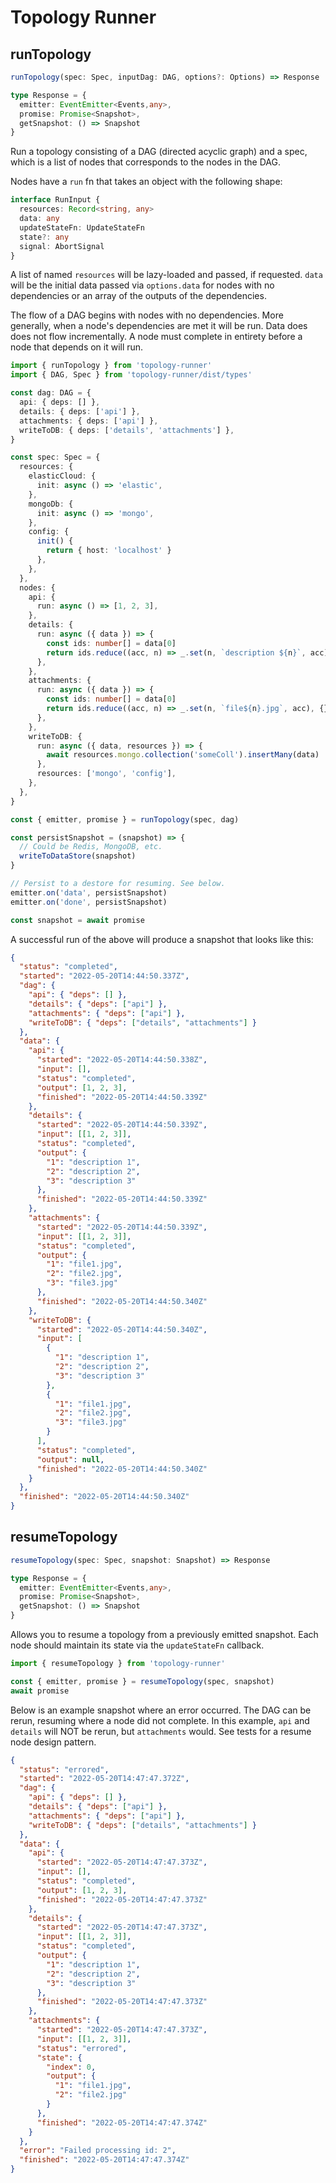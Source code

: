 # Topology Runner

## runTopology

```typescript
runTopology(spec: Spec, inputDag: DAG, options?: Options) => Response

type Response = {
  emitter: EventEmitter<Events,any>,
  promise: Promise<Snapshot>,
  getSnapshot: () => Snapshot
}
```

Run a topology consisting of a DAG (directed acyclic graph) and a spec,
which is a list of nodes that corresponds to the nodes in the DAG.

Nodes have a `run` fn that takes an object with the following shape:

```typescript
interface RunInput {
  resources: Record<string, any>
  data: any
  updateStateFn: UpdateStateFn
  state?: any
  signal: AbortSignal
}
```

A list of named `resources` will be lazy-loaded and passed, if requested.
`data` will be the initial data passed via `options.data` for nodes with no
dependencies or an array of the outputs of the dependencies.

The flow of a DAG begins with nodes with no dependencies. More generally,
when a node's dependencies are met it will be run. Data does does not flow incrementally.
A node must complete in entirety before a node that depends on it will run.

```typescript
import { runTopology } from 'topology-runner'
import { DAG, Spec } from 'topology-runner/dist/types'

const dag: DAG = {
  api: { deps: [] },
  details: { deps: ['api'] },
  attachments: { deps: ['api'] },
  writeToDB: { deps: ['details', 'attachments'] },
}

const spec: Spec = {
  resources: {
    elasticCloud: {
      init: async () => 'elastic',
    },
    mongoDb: {
      init: async () => 'mongo',
    },
    config: {
      init() {
        return { host: 'localhost' }
      },
    },
  },
  nodes: {
    api: {
      run: async () => [1, 2, 3],
    },
    details: {
      run: async ({ data }) => {
        const ids: number[] = data[0]
        return ids.reduce((acc, n) => _.set(n, `description ${n}`, acc), {})
      },
    },
    attachments: {
      run: async ({ data }) => {
        const ids: number[] = data[0]
        return ids.reduce((acc, n) => _.set(n, `file${n}.jpg`, acc), {})
      },
    },
    writeToDB: {
      run: async ({ data, resources }) => {
        await resources.mongo.collection('someColl').insertMany(data)
      },
      resources: ['mongo', 'config'],
    },
  },
}

const { emitter, promise } = runTopology(spec, dag)

const persistSnapshot = (snapshot) => {
  // Could be Redis, MongoDB, etc.
  writeToDataStore(snapshot)
}

// Persist to a destore for resuming. See below.
emitter.on('data', persistSnapshot)
emitter.on('done', persistSnapshot)

const snapshot = await promise
```

A successful run of the above will produce a snapshot that looks like this:

```json
{
  "status": "completed",
  "started": "2022-05-20T14:44:50.337Z",
  "dag": {
    "api": { "deps": [] },
    "details": { "deps": ["api"] },
    "attachments": { "deps": ["api"] },
    "writeToDB": { "deps": ["details", "attachments"] }
  },
  "data": {
    "api": {
      "started": "2022-05-20T14:44:50.338Z",
      "input": [],
      "status": "completed",
      "output": [1, 2, 3],
      "finished": "2022-05-20T14:44:50.339Z"
    },
    "details": {
      "started": "2022-05-20T14:44:50.339Z",
      "input": [[1, 2, 3]],
      "status": "completed",
      "output": {
        "1": "description 1",
        "2": "description 2",
        "3": "description 3"
      },
      "finished": "2022-05-20T14:44:50.339Z"
    },
    "attachments": {
      "started": "2022-05-20T14:44:50.339Z",
      "input": [[1, 2, 3]],
      "status": "completed",
      "output": {
        "1": "file1.jpg",
        "2": "file2.jpg",
        "3": "file3.jpg"
      },
      "finished": "2022-05-20T14:44:50.340Z"
    },
    "writeToDB": {
      "started": "2022-05-20T14:44:50.340Z",
      "input": [
        {
          "1": "description 1",
          "2": "description 2",
          "3": "description 3"
        },
        {
          "1": "file1.jpg",
          "2": "file2.jpg",
          "3": "file3.jpg"
        }
      ],
      "status": "completed",
      "output": null,
      "finished": "2022-05-20T14:44:50.340Z"
    }
  },
  "finished": "2022-05-20T14:44:50.340Z"
}
```

## resumeTopology

```typescript
resumeTopology(spec: Spec, snapshot: Snapshot) => Response

type Response = {
  emitter: EventEmitter<Events,any>,
  promise: Promise<Snapshot>,
  getSnapshot: () => Snapshot
}
```

Allows you to resume a topology from a previously emitted snapshot.
Each node should maintain its state via the `updateStateFn` callback.

```typescript
import { resumeTopology } from 'topology-runner'

const { emitter, promise } = resumeTopology(spec, snapshot)
await promise
```

Below is an example snapshot where an error occurred. The DAG
can be rerun, resuming where a node did not complete. In this example,
`api` and `details` will NOT be rerun, but `attachments` would. See tests
for a resume node design pattern.

```json
{
  "status": "errored",
  "started": "2022-05-20T14:47:47.372Z",
  "dag": {
    "api": { "deps": [] },
    "details": { "deps": ["api"] },
    "attachments": { "deps": ["api"] },
    "writeToDB": { "deps": ["details", "attachments"] }
  },
  "data": {
    "api": {
      "started": "2022-05-20T14:47:47.373Z",
      "input": [],
      "status": "completed",
      "output": [1, 2, 3],
      "finished": "2022-05-20T14:47:47.373Z"
    },
    "details": {
      "started": "2022-05-20T14:47:47.373Z",
      "input": [[1, 2, 3]],
      "status": "completed",
      "output": {
        "1": "description 1",
        "2": "description 2",
        "3": "description 3"
      },
      "finished": "2022-05-20T14:47:47.373Z"
    },
    "attachments": {
      "started": "2022-05-20T14:47:47.373Z",
      "input": [[1, 2, 3]],
      "status": "errored",
      "state": {
        "index": 0,
        "output": {
          "1": "file1.jpg",
          "2": "file2.jpg"
        }
      },
      "finished": "2022-05-20T14:47:47.374Z"
    }
  },
  "error": "Failed processing id: 2",
  "finished": "2022-05-20T14:47:47.374Z"
}
```
